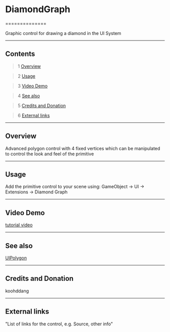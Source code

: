 # DiamondGraph

==============

Graphic control for drawing a diamond in the UI System

---------

## Contents

> 1 [Overview](#markdown-header-overview)

> 2 [Usage](#markdown-header-usage)

> 3 [Video Demo](#markdown-header-video-demo)

> 4 [See also](#markdown-header-see-also)

> 5 [Credits and Donation](#markdown-header-credits-and-donation)

> 6 [External links](#markdown-header-external-links)

---------

## Overview

Advanced polygon control with 4 fixed vertices which can be manipulated to control the look and feel of the primitive

---------

## Usage

Add the primitive control to your scene using:
GameObject -> UI -> Extensions -> Diamond Graph

---------

## Video Demo

[tutorial video](https://www.youtube.com/watch?v=2KOnEKAVua0)

---------

## See also

[UIPolygon](https://bitbucket.org/UnityUIExtensions/unity-ui-extensions/wiki/Controls/UIPolygon)

---------

## Credits and Donation

koohddang

---------

## External links

"List of links for the control, e.g. Source, other info"
